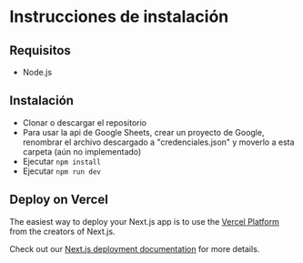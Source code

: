 # Instrucciones de instalación

## Requisitos

* Node.js

## Instalación

* Clonar o descargar el repositorio
* Para usar la api de Google Sheets, crear un proyecto de Google, renombrar el archivo descargado a "credenciales.json" y moverlo a esta carpeta (aún no implementado)
* Ejecutar `npm install`
* Ejecutar `npm run dev`

## Deploy on Vercel

The easiest way to deploy your Next.js app is to use the [Vercel Platform](https://vercel.com/new?utm_medium=default-template&filter=next.js&utm_source=create-next-app&utm_campaign=create-next-app-readme) from the creators of Next.js.

Check out our [Next.js deployment documentation](https://nextjs.org/docs/app/building-your-application/deploying) for more details.
